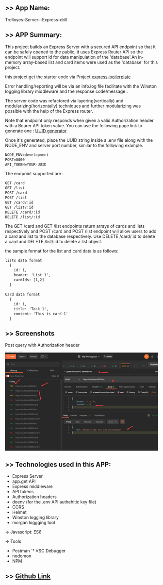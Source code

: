 ## >> App Name:

Trelloyes-Server--Express-drill

## >> APP Summary:
This project builds an Express Server with a secured API endpoint so that it can be safely opened to the public, it uses Express Router API so the endpoint will support id for data manipulation of the 'database'.An in-memory array-based list and card items were used as the 'database' for this project.

this project get the starter code via Project [express-boilerplate](https://github.com/davetam88/express-boilerplate)

Error handling/reporting will be via an info.log file facilitate with the Winston logging library middleware and the response code/message..

The server code was refactored via layering(vertically) and modularizing(horizontally) techniques and further modularizing was possible with the help of the Express router. 

Note that endpoint only responds when given a valid Authorization header with a Bearer API token value. You can use the following page link to generate one  :
[UUID generator](https://www.uuidgenerator.net/version1)

Once it's generated, place the UUID string inside a .env file along with the NODE_ENV and server port number, similar to the following example.
```
NODE_ENV=development 
PORT=8000
API_TOKEN=YOUR-UUID
```

The endpoint supported are : 
```
GET /card
GET /list
POST /card
POST /list
GET /card/:id
GET /list/:id
DELETE /card/:id
DELETE /list/:id
```

The GET /card and GET /list endpoints return arrays of cards and lists respectively and POST /card and POST /list endpoint will allow users to add a card and list to the database respectively. Use DELETE /card/:id to delete a card and DELETE /list/:id to delete a list object.

the sample format for the list and card data is as follows:
```
lists data format 
  {
    id: 1,
    header: 'List 1',
    cardIds: [1,2]
  }

Card data format 
  {
    id: 1,
    title: 'Task 1',
    content: 'This is card 1'
  }
```

## >> Screenshots

Post query with Authorization header

![main page](images/main.jpg)

## >> Technologies used in this APP:

* Express Server
* app.get API
* Express middleware
* API tokens
* Authorization headers
* doenv (for the .env API authehitic key file)
* CORS
* Helmet
* Winston logging library
* morgan loggging tool

-> Javascript: ES6

-> Tools
* Postman
`* VSC Debugger
* nodemon 
* NPM


## >> [Github Link](https://github.com/davetam88/Trelloyes-Server--Express-drill)


